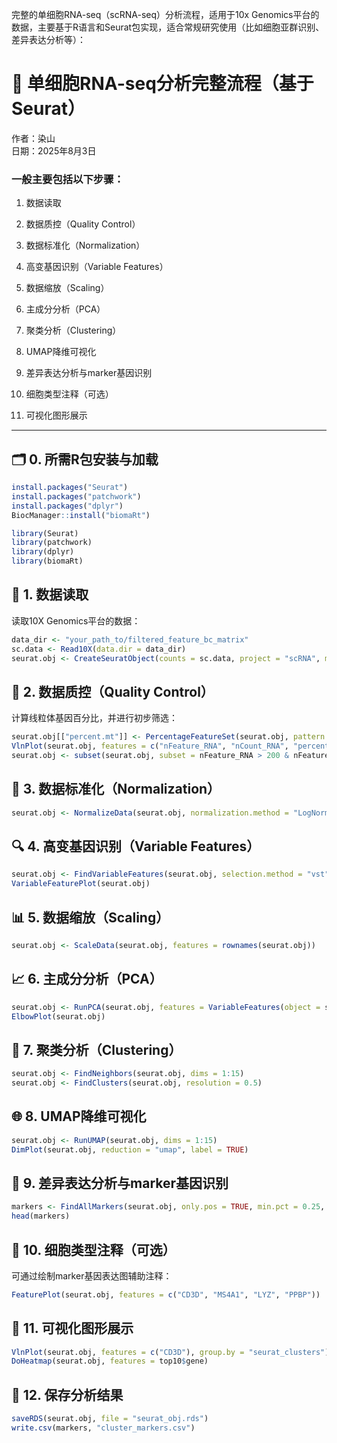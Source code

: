 完整的单细胞RNA-seq（scRNA-seq）分析流程，适用于10x Genomics平台的数据，主要基于R语言和Seurat包实现，适合常规研究使用（比如细胞亚群识别、差异表达分析等）：

# 🧬 单细胞RNA-seq分析完整流程（基于Seurat）

作者：染山    
日期：2025年8月3日  

### 一般主要包括以下步骤：

1. 数据读取

2. 数据质控（Quality Control）

3. 数据标准化（Normalization）

4. 高变基因识别（Variable Features）

5. 数据缩放（Scaling）

6. 主成分分析（PCA）

7. 聚类分析（Clustering）

8. UMAP降维可视化

9. 差异表达分析与marker基因识别

10. 细胞类型注释（可选）

11. 可视化图形展示



---

## 🗂️ 0. 所需R包安装与加载

```r
install.packages("Seurat")
install.packages("patchwork")
install.packages("dplyr")
BiocManager::install("biomaRt")

library(Seurat)
library(patchwork)
library(dplyr)
library(biomaRt)
```


## 📁 1. 数据读取

读取10X Genomics平台的数据：

```r
data_dir <- "your_path_to/filtered_feature_bc_matrix"
sc.data <- Read10X(data.dir = data_dir)
seurat.obj <- CreateSeuratObject(counts = sc.data, project = "scRNA", min.cells = 3, min.features = 200)
```

## 🧼 2. 数据质控（Quality Control）

计算线粒体基因百分比，并进行初步筛选：

```r
seurat.obj[["percent.mt"]] <- PercentageFeatureSet(seurat.obj, pattern = "^MT-")
VlnPlot(seurat.obj, features = c("nFeature_RNA", "nCount_RNA", "percent.mt"), ncol = 3)
seurat.obj <- subset(seurat.obj, subset = nFeature_RNA > 200 & nFeature_RNA < 5000 & percent.mt < 10)
```

## 🔬 3. 数据标准化（Normalization）

```r
seurat.obj <- NormalizeData(seurat.obj, normalization.method = "LogNormalize", scale.factor = 10000)
```

## 🔍 4. 高变基因识别（Variable Features）

```r
seurat.obj <- FindVariableFeatures(seurat.obj, selection.method = "vst", nfeatures = 2000)
VariableFeaturePlot(seurat.obj)
```

## 📊 5. 数据缩放（Scaling）

```r
seurat.obj <- ScaleData(seurat.obj, features = rownames(seurat.obj))
```

## 📈 6. 主成分分析（PCA）

```r
seurat.obj <- RunPCA(seurat.obj, features = VariableFeatures(object = seurat.obj))
ElbowPlot(seurat.obj)
```

## 🧱 7. 聚类分析（Clustering）

```r
seurat.obj <- FindNeighbors(seurat.obj, dims = 1:15)
seurat.obj <- FindClusters(seurat.obj, resolution = 0.5)
```

## 🌐 8. UMAP降维可视化

```r
seurat.obj <- RunUMAP(seurat.obj, dims = 1:15)
DimPlot(seurat.obj, reduction = "umap", label = TRUE)
```

## 🔎 9. 差异表达分析与marker基因识别

```r
markers <- FindAllMarkers(seurat.obj, only.pos = TRUE, min.pct = 0.25, logfc.threshold = 0.25)
head(markers)
```

## 🧬 10. 细胞类型注释（可选）

可通过绘制marker基因表达图辅助注释：

```r
FeaturePlot(seurat.obj, features = c("CD3D", "MS4A1", "LYZ", "PPBP"))
```

## 🎨 11. 可视化图形展示

```r
VlnPlot(seurat.obj, features = c("CD3D"), group.by = "seurat_clusters")
DoHeatmap(seurat.obj, features = top10$gene)
```

## 💾 12. 保存分析结果

```r
saveRDS(seurat.obj, file = "seurat_obj.rds")
write.csv(markers, "cluster_markers.csv")
```
